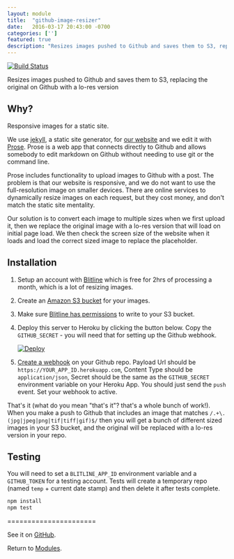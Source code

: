 ```yaml
---
layout: module
title:  "github-image-resizer"
date:   2016-03-17 20:43:00 -0700
categories: ['']
featured: true
description: "Resizes images pushed to Github and saves them to S3, replacing the original on Github with a lo-res version."
---
```


[![Build Status](https://travis-ci.org/digidem/github-image-resizer.svg?branch=master)](https://travis-ci.org/digidem/github-image-resizer)

Resizes images pushed to Github and saves them to S3, replacing the original on Github with a lo-res version

## Why?

Responsive images for a static site.

We use [jekyll](http://jekyllrb.com/), a static site generator, for [our website](http://www.digital-democracy.org/) and we edit it with [Prose](http://prose.io/). Prose is a web app that connects directly to Github and allows somebody to edit markdown on Github without needing to use git or the command line.

Prose includes functionality to upload images to Github with a post. The problem is that our website is responsive, and we do not want to use the full-resolution image on smaller devices. There are online services to dynamically resize images on each request, but they cost money, and don't match the static site mentality.

Our solution is to convert each image to multiple sizes when we first upload it, then we replace the original image with a lo-res version that will load on initial page load. We then check the screen size of the website when it loads and load the correct sized image to replace the placeholder.

## Installation

1. Setup an account with [Blitline](http://www.blitline.com/) which is free for 2hrs of processing a month, which is a lot of resizing images.

2. Create an [Amazon S3 bucket](http://docs.aws.amazon.com/AmazonS3/latest/gsg/CreatingABucket.html) for your images.

3. Make sure [Blitline has permissions](https://www.blitline.com/docs/s3_permissions) to write to your S3 bucket.

4. Deploy this server to Heroku by clicking the button below. Copy the `GITHUB_SECRET` - you will need that for setting up the Github webhook.

    [![Deploy](https://www.herokucdn.com/deploy/button.png)](https://heroku.com/deploy)

5. [Create a webhook](https://developer.github.com/webhooks/creating/) on your Github repo. Payload Url should be `https://YOUR_APP_ID.herokuapp.com`, Content Type should be `application/json`, Secret should be the same as the `GITHUB_SECRET` environment variable on your Heroku App. You should just send the `push` event. Set your webhook to active.

That's it (what do you mean "that's it"? that's a whole bunch of work!). When you make a push to Github that includes an image that matches `/.+\.(jpg|jpeg|png|tif|tiff|gif)$/` then you will get a bunch of different sized images in your S3 bucket, and the original will be replaced with a lo-res version in your repo.

## Testing

You will need to set a `BLITLINE_APP_ID` environment variable and a `GITHUB_TOKEN` for a testing account. Tests will create a temporary repo (named `temp` + current date stamp) and then delete it after tests complete.

```sh
npm install
npm test
```

======================

See it on [GitHub](https://github.com/digidem/github-image-resizer).

Return to [Modules](/modules).